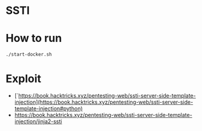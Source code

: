 # SSTI 



# How to run

```bash
./start-docker.sh
```


# Exploit
- [`https://book.hacktricks.xyz/pentesting-web/ssti-server-side-template-injection](https://book.hacktricks.xyz/pentesting-web/ssti-server-side-template-injection#python)
- https://book.hacktricks.xyz/pentesting-web/ssti-server-side-template-injection/jinja2-ssti